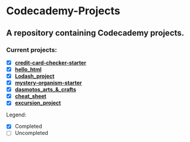 # Codecademy-Projects

## A repository containing Codecademy projects.

### Current projects:

- [x] [**credit-card-checker-starter**](https://github.com/pexmee/Codecademy-Projects/tree/master/credit-card-checker-starter)
- [x] [**hello_html**](https://github.com/pexmee/Codecademy-Projects/tree/master/hello_html)
- [x] [**Lodash_project**](https://github.com/pexmee/Codecademy-Projects/tree/master/Lodash_project/lodash)
- [x] [**mystery-organism-starter**](https://github.com/pexmee/Codecademy-Projects/tree/master/mystery-organism-starter)
- [x] [**dasmotos_arts_&_crafts**](https://github.com/pexmee/Codecademy-Projects/tree/master/dasmotos_arts_%26_crafts)
- [x] [**cheat_sheet**](https://github.com/pexmee/Codecademy-Projects/tree/master/cheat_sheet)
- [x] [**excursion_project**](https://github.com/pexmee/Codecademy-Projects/tree/master/cheat_sheet/excursion_project)

Legend:
- [x] Completed
- [ ] Uncompleted

